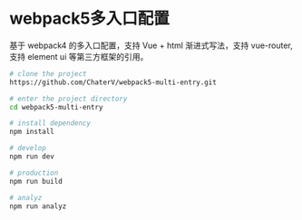 # webpack5多入口配置

基于 webpack4 的多入口配置，支持 Vue + html 渐进式写法，支持 vue-router, 支持 element ui 等第三方框架的引用。

```bash
# clone the project
https://github.com/ChaterV/webpack5-multi-entry.git

# enter the project directory
cd webpack5-multi-entry

# install dependency
npm install

# develop
npm run dev

# production
npm run build

# analyz
npm run analyz
```